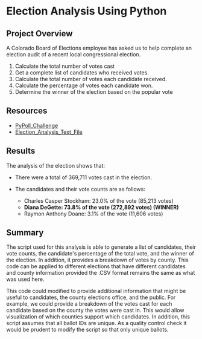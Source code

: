 # Election Analysis Using Python

## Project Overview
A Colorado Board of Elections employee has asked us to help complete an election audit of a recent local congressional election.

1. Calculate the total number of votes cast
2. Get a complete list of candidates who received votes.
3. Calculate the total number of votes each candidate received.
4. Calculate the percentage of votes each candidate won.
5. Determine the winner of the election based on the popular vote

## Resources
- [PyPoll_Challenge](Resources/PyPoll_Challenge.py)
- [Election_Analysis_Text_File](analysis/election_analysis.txt)

## Results
The analysis of the election shows that:
- There were a total of 369,711 votes cast in the election.

- The candidates and their vote counts are as follows:

    - Charles Casper Stockham: 23.0% of the vote (85,213 votes)
    - **Diana DeGette: 73.8% of the vote (272,892 votes) (WINNER)**
    - Raymon Anthony Doane: 3.1% of the vote (11,606 votes)





## Summary
The script used for this analysis is able to generate a list of candidates, their vote counts, the candidate's percentage of the total vote, and the winner of the election. In addition, it provides a breakdown of votes by county. This code can be applied to different elections that have different candidates and county information provided the .CSV format remains the same as what was used here. 

This code could modified to provide additional information that might be useful to candidates, the county elections office, and the public. For example, we could provide a breakdown of the votes cast for each candidate based on the county the votes were cast in. This would allow visualization of which counties support which candidates. In addition, this script assumes that all ballot IDs are unique. As a quality control check it would be prudent to modify the script so that only unique ballots. 